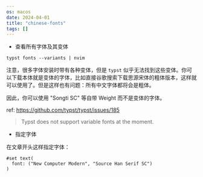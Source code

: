 ```yaml
---
os: macos
date: 2024-04-01
title: "chinese-fonts"
tags: []
---
```


- 查看所有字体及其变体

```
typst fonts --variants | nvim
```

注意，很多字体安装时带有各种变体，但是 `typst` 似乎无法找到这些变体。你可以下载本体就是变体的字体，比如直接谷歌搜索下载思源宋体的粗体版本，这样就可以使用了。但是这样也有问题：所有中文字体都将会是粗体。

因此，你可以使用 "Songti SC" 等自带 Weight 而不是变体的字体。

ref: https://github.com/typst/typst/issues/185

> Typst does not support variable fonts at the moment.

- 指定字体

在文章开头这样指定字体：

```typst
#set text(
  font: ("New Computer Modern", "Source Han Serif SC")
)
```

